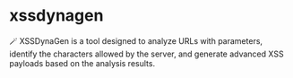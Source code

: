 # xssdynagen
🪄 XSSDynaGen is a tool designed to analyze URLs with parameters, identify the characters allowed by the server, and generate advanced XSS payloads based on the analysis results.
